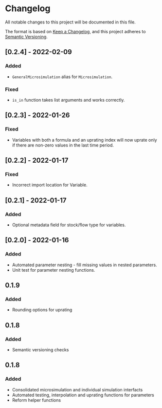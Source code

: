 # Changelog

All notable changes to this project will be documented in this file.

The format is based on [Keep a Changelog](https://keepachangelog.com/en/1.0.0/), 
and this project adheres to [Semantic Versioning](https://semver.org/spec/v2.0.0.html).

## [0.2.4] - 2022-02-09

### Added

* `GeneralMicrosimulation` alias for `Microsimulation`.

### Fixed

* `is_in` function takes list arguments and works correctly.

## [0.2.3] - 2022-01-26

### Fixed

* Variables with both a formula and an uprating index will now uprate only if there are non-zero values in the last time period.

## [0.2.2] - 2022-01-17

### Fixed

* Incorrect import location for Variable.

## [0.2.1] - 2022-01-17

### Added

* Optional metadata field for stock/flow type for variables.

## [0.2.0] - 2022-01-16

### Added

* Automated parameter nesting - fill missing values in nested parameters.
* Unit test for parameter nesting functions.

## 0.1.9

### Added

* Rounding options for uprating

## 0.1.8

### Added

* Semantic versioning checks

## 0.1.8

### Added

* Consolidated microsimulation and individual simulation interfacts
* Automated testing, interpolation and uprating functions for parameters
* Reform helper functions
